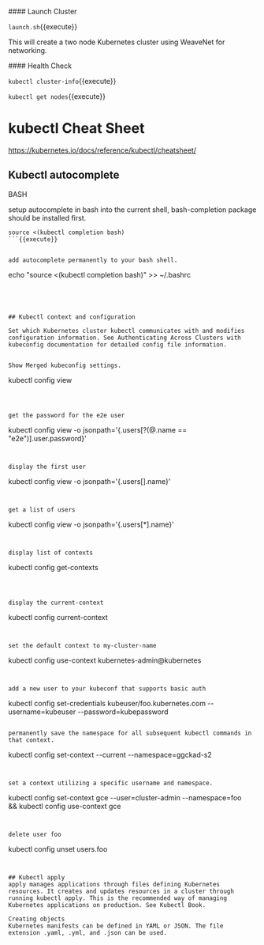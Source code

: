 #### Launch Cluster

`launch.sh`{{execute}}

This will create a two node Kubernetes cluster using WeaveNet for networking.

#### Health Check

`
kubectl cluster-info
`{{execute}}

`
kubectl get nodes
`{{execute}}



# kubectl Cheat Sheet


https://kubernetes.io/docs/reference/kubectl/cheatsheet/


##  Kubectl autocomplete
BASH

setup autocomplete in bash into the current shell, bash-completion package should be installed first.
```
source <(kubectl completion bash) 
```{{execute}}


add autocomplete permanently to your bash shell.
```
echo "source <(kubectl completion bash)" >> ~/.bashrc 
```{{execute}}




## Kubectl context and configuration

Set which Kubernetes cluster kubectl communicates with and modifies configuration information. See Authenticating Across Clusters with kubeconfig documentation for detailed config file information.


Show Merged kubeconfig settings.
```
kubectl config view
```{{execute}}



get the password for the e2e user
```
kubectl config view -o jsonpath='{.users[?(@.name == "e2e")].user.password}'
```{{execute}}


display the first user
```
kubectl config view -o jsonpath='{.users[].name}'
```{{execute}}


get a list of users
```
kubectl config view -o jsonpath='{.users[*].name}'
```{{execute}}


display list of contexts 
```
kubectl config get-contexts                        
```{{execute}}



display the current-context
```
kubectl config current-context                      
```{{execute}}


set the default context to my-cluster-name
```
kubectl config use-context kubernetes-admin@kubernetes     
```{{execute}}


add a new user to your kubeconf that supports basic auth
```
kubectl config set-credentials kubeuser/foo.kubernetes.com --username=kubeuser --password=kubepassword
```{{execute}}

permanently save the namespace for all subsequent kubectl commands in that context.
```
kubectl config set-context --current --namespace=ggckad-s2
```{{execute}}


set a context utilizing a specific username and namespace.
```
kubectl config set-context gce --user=cluster-admin --namespace=foo \
  && kubectl config use-context gce
```{{execute}}


delete user foo
```
kubectl config unset users.foo                      
```{{execute}}


## Kubectl apply
apply manages applications through files defining Kubernetes resources. It creates and updates resources in a cluster through running kubectl apply. This is the recommended way of managing Kubernetes applications on production. See Kubectl Book.

Creating objects
Kubernetes manifests can be defined in YAML or JSON. The file extension .yaml, .yml, and .json can be used.

